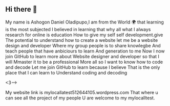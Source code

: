 ## Hi there 👋

<!--

**Here are some ideas to get you started:**

🙋‍♀️ A short introduction - what is your organization all about?
🌈 Contribution guidelines - how can the community get involved?
👩‍💻 Useful resources - where can the community find your docs? Is there anything else the community should know?
🍿 Fun facts - what does your team eat for breakfast?
🧙 Remember, you can do mighty things with the power of [Markdown](https://docs.github.com/github/writing-on-github/getting-started-with-writing-and-formatting-on-github/basic-writing-and-formatting-syntax)

<2-->

My name is Ashogon Daniel Oladipupo,I am from the
World 🌍 that learning is the most subjected 
  I believed in learning that why all what 
I always research for online is education 
How to give my self self development.give 
The potential to understand how to create 
a website let me be a website design and developer
Where my group people is to share knowlegbe 
And teach people that have anbiciours to learn 
And generation to me
  Now I now join GitHub to learn more about 
Website designer and developer so that I will
Mmaster it to be a professional
More all so I want to know how to code and decode
Let me join GitHub to learn because I believe 
That is the only place that I can learn to 
Understand coding and decoding 

<3-->

My website link is mylocallatest512644105.wordpress.com
That where u can see all the project of my people
U are welcome to my mylocalltest.

